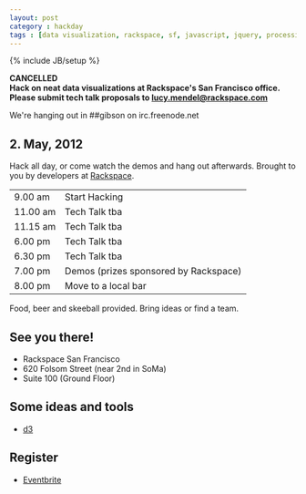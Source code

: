 ```yaml
---
layout: post
category : hackday
tags : [data visualization, rackspace, sf, javascript, jquery, processing, java, python]
---
```

{% include JB/setup %}

<div class="center alert alert-error"><b>CANCELLED</b></div>

<div class="topinfo center alert"><b>Hack on neat data visualizations at Rackspace's San Francisco office.</b></div>

<div class="topinfo center alert alert-warning"><b>Please submit tech talk proposals to <a href="mailto:lucy.mendel@rackspace.com">lucy.mendel@rackspace.com</a></b></div>

We're hanging out in ##gibson on irc.freenode.net

## 2. May, 2012

Hack all day, or come watch the demos and hang out afterwards. Brought to you by developers at <a href="http://rackspace.com">Rackspace</a>.

<table class="table table-bordered table-striped">
  <thead></thead>
  <tbody>
  <tr><td>9.00 <span class="light">am</span></td><td>Start Hacking</td></tr>
  <tr><td>11.00  <span class="light">am</span></td><td>Tech Talk tba</td></tr>
  <tr><td>11.15  <span class="light">am</span></td><td>Tech Talk tba</td></tr>
  <tr><td>6.00  <span class="light">pm</span></td><td>Tech Talk tba</td></tr>
  <tr><td>6.30  <span class="light">pm</span></td><td>Tech Talk tba</td></tr>
  <tr><td>7.00  <span class="light">pm</span></td><td>Demos (prizes sponsored by Rackspace)</td></tr>
  <tr><td>8.00  <span class="light">pm</span></td><td>Move to a local bar</td></tr>
  </tbody>
</table>

Food, beer and skeeball provided. Bring ideas or find a team.

## See you there!

<ul class="unstyled">
  <li>Rackspace San Francisco</li>
  <li>620 Folsom Street (near 2nd in SoMa)</li>
  <li>Suite 100 (Ground Floor)</li>
</ul>

## Some ideas and tools

<ul>
  <li><a href="http://mbostock.github.com/d3/">d3</a></li>
</ul>

## Register

- [Eventbrite](http://datavizhackday.eventbrite.com/ )
